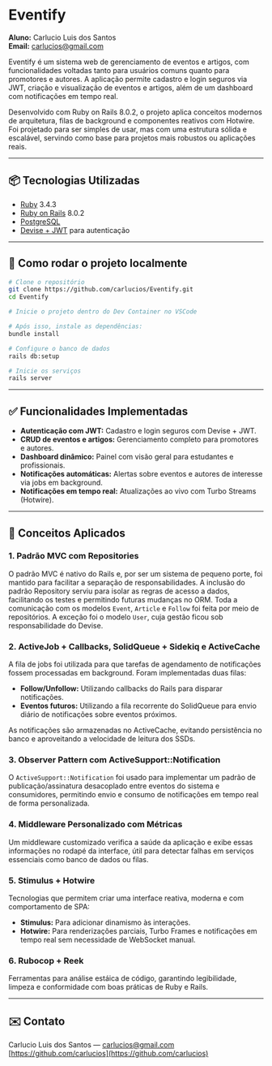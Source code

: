 # Eventify

**Aluno:** Carlucio Luis dos Santos  
**Email:** carlucios@gmail.com  

Eventify é um sistema web de gerenciamento de eventos e artigos, com funcionalidades voltadas tanto para usuários comuns quanto para promotores e autores. A aplicação permite cadastro e login seguros via JWT, criação e visualização de eventos e artigos, além de um dashboard com notificações em tempo real.

Desenvolvido com Ruby on Rails 8.0.2, o projeto aplica conceitos modernos de arquitetura, filas de background e componentes reativos com Hotwire. Foi projetado para ser simples de usar, mas com uma estrutura sólida e escalável, servindo como base para projetos mais robustos ou aplicações reais.

---

## 📦 Tecnologias Utilizadas

- [Ruby](https://www.ruby-lang.org/pt/) 3.4.3  
- [Ruby on Rails](https://rubyonrails.org/) 8.0.2 
- [PostgreSQL](https://www.postgresql.org/)  
- [Devise + JWT](https://github.com/waiting-for-dev/devise-jwt) para autenticação  

---

## 🚀 Como rodar o projeto localmente

```bash
# Clone o repositório
git clone https://github.com/carlucios/Eventify.git
cd Eventify

# Inicie o projeto dentro do Dev Container no VSCode

# Após isso, instale as dependências:
bundle install

# Configure o banco de dados
rails db:setup

# Inicie os serviços
rails server
```

---

## ✅ Funcionalidades Implementadas

- **Autenticação com JWT:** Cadastro e login seguros com Devise + JWT.  
- **CRUD de eventos e artigos:** Gerenciamento completo para promotores e autores.  
- **Dashboard dinâmico:** Painel com visão geral para estudantes e profissionais.  
- **Notificações automáticas:** Alertas sobre eventos e autores de interesse via jobs em background.  
- **Notificações em tempo real:** Atualizações ao vivo com Turbo Streams (Hotwire).  

---

## 🧠 Conceitos Aplicados

### 1. Padrão MVC com Repositories

O padrão MVC é nativo do Rails e, por ser um sistema de pequeno porte, foi mantido para facilitar a separação de responsabilidades. A inclusão do padrão Repository serviu para isolar as regras de acesso a dados, facilitando os testes e permitindo futuras mudanças no ORM. Toda a comunicação com os modelos `Event`, `Article` e `Follow` foi feita por meio de repositórios. A exceção foi o modelo `User`, cuja gestão ficou sob responsabilidade do Devise.

### 2. ActiveJob + Callbacks, SolidQueue + Sidekiq e ActiveCache

A fila de jobs foi utilizada para que tarefas de agendamento de notificações fossem processadas em background. Foram implementadas duas filas:

- **Follow/Unfollow:** Utilizando callbacks do Rails para disparar notificações.  
- **Eventos futuros:** Utilizando a fila recorrente do SolidQueue para envio diário de notificações sobre eventos próximos.

As notificações são armazenadas no ActiveCache, evitando persistência no banco e aproveitando a velocidade de leitura dos SSDs.

### 3. Observer Pattern com ActiveSupport::Notification

O `ActiveSupport::Notification` foi usado para implementar um padrão de publicação/assinatura desacoplado entre eventos do sistema e consumidores, permitindo envio e consumo de notificações em tempo real de forma personalizada.

### 4. Middleware Personalizado com Métricas

Um middleware customizado verifica a saúde da aplicação e exibe essas informações no rodapé da interface, útil para detectar falhas em serviços essenciais como banco de dados ou filas.

### 5. Stimulus + Hotwire

Tecnologias que permitem criar uma interface reativa, moderna e com comportamento de SPA:

- **Stimulus:** Para adicionar dinamismo às interações.  
- **Hotwire:** Para renderizações parciais, Turbo Frames e notificações em tempo real sem necessidade de WebSocket manual.

### 6. Rubocop + Reek

Ferramentas para análise estáica de código, garantindo legibilidade, limpeza e conformidade com boas práticas de Ruby e Rails.

---

## ✉️ Contato

Carlucio Luis dos Santos — [carlucios@gmail.com](mailto:carlucios@gmail.com)  
[https://github.com/carlucios](https://github.com/carlucios)
